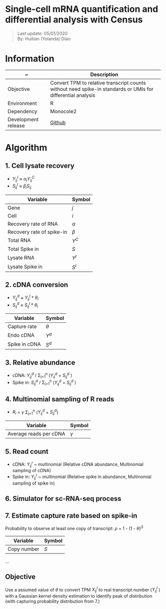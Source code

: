 # Single-cell mRNA quantification and differential analysis with Census
> Last update: 05/01/2020 <br>
> By: Huitian (Yolanda) Diao

# Information 
| ~ | Description |
| --- | --- |
| Objective | Convert TPM to relative transcript counts without need spike-in standards or UMIs for differential analysis |
| Environment | R |
| Dependency | Monocole2 |
| Development release | [Github](https://github.com/cole-trapnell-lab/monocle-release) |

# Algorithm
## 1. **Cell lysate recovery** <br>
  - *Y<sub>ij</sub><sup>l</sup>* ≈ *&alpha;<sub>i</sub>Y<sub>ij</sub><sup>C</sup>* <br>
  - *S<sub>ij</sub><sup>l</sup>* ≈ *&beta;<sub>i</sub>S<sub>ij</sub>*
 
| Variable | Symbol |
| --- | --- |
| Gene | *j* |
| Cell | *i* |
| Recovery rate of RNA |  *&alpha;* |
| Recovery rate of spike-in | *&beta;* |
| Total RNA | *Y<sup>C</sup>* |
| Total Spike in | *S* |
| Lysate RNA | *Y<sup>l</sup>* |
| Lysate Spike in | *S<sup>l</sup>* |

## 2. **cDNA conversion** <br>
  - *Y<sub>ij</sub><sup>d</sup>* ≈ *Y<sub>ij</sub><sup>l</sup>* * *&theta;<sub>i</sub>* <br>
  - *S<sub>ij</sub><sup>d</sup>* ≈ *S<sub>ij</sub><sup>l</sup>* * *&theta;<sub>i</sub>* <br>
 
| Variable | Symbol |
| --- | --- |
| Capture rate | *&theta;* |
| Endo cDNA | *Y<sup>d</sup>* |
| Spike in cDNA | *S<sup>d<sup>* |

## 3. **Relative abundance** <br>
 - cDNA:  *Y<sub>ij</sub><sup>d</sup>* / &Sigma;<sub>j=1</sub><sup>n</sup> (*Y<sub>ij</sub><sup>d</sup>* +  *S<sub>ij</sub><sup>d</sup>* )
 - Spike in:  *S<sub>ij</sub><sup>d</sup>* / &Sigma;<sub>j=1</sub><sup>n</sup> (*Y<sub>ij</sub><sup>d</sup>* +  *S<sub>ij</sub><sup>d</sup>* ) 

## 4. **Multinomial sampling of R reads**
 - *R<sub>i</sub>* = *&gamma;* &Sigma;<sub>j=1</sub><sup>n</sup> (*Y<sub>ij</sub><sup>d</sup>* +  *S<sub>ij</sub><sup>d</sup>*)

| Variable | Symbol |
| --- | --- |
| Average reads per cDNA | *&gamma;* |

## 5. **Read count**
  - cDNA: *Y<sub>ij</sub><sup>r</sup>* ~ multinomial (Relative cDNA abundance, Multinomial sampling of cDNA)
  - Spike in: *Y<sub>ij</sub><sup>r</sup>* ~ multinomial (Relative spike in abundance, Multinomial sampling of spike in)

## 6. **Simulator for sc-RNA-seq process**

## 7. **Estimate capture rate based on spike-in**
Probability to observe at least one copy of transcript: *&rho;* = 1 - (1 - *&theta;*)*<sup>S</sup>*

| Variable | Symbol |
| --- | --- |
| Copy number | *S* |

...

## Objective
Use a assumed value of *&theta;* to convert TPM *X<sub>ij</sub><sup>l</sup>*  to real transcript number (*Y<sub>ij</sub><sup>l</sup>* ) with a Gaussian kernel density estimation to identify peak of distribution (with capturing probability distribution from 7.)


